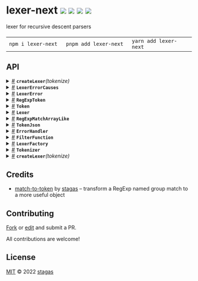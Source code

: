 

<h1>
lexer-next <a href="https://npmjs.org/package/lexer-next"><img src="https://img.shields.io/badge/npm-v4.1.1-F00.svg?colorA=000"/></a> <a href="src"><img src="https://img.shields.io/badge/loc-92-FFF.svg?colorA=000"/></a> <a href="https://cdn.jsdelivr.net/npm/lexer-next@4.1.1/dist/lexer-next.min.js"><img src="https://img.shields.io/badge/brotli-950b-333.svg?colorA=000"/></a> <a href="LICENSE"><img src="https://img.shields.io/badge/license-MIT-F0B.svg?colorA=000"/></a>
</h1>

<p></p>

lexer for recursive descent parsers

<h4>
<table><tr><td title="Triple click to select and copy paste">
<code>npm i lexer-next </code>
</td><td title="Triple click to select and copy paste">
<code>pnpm add lexer-next </code>
</td><td title="Triple click to select and copy paste">
<code>yarn add lexer-next</code>
</td></tr></table>
</h4>


## API

<p>  <details id="createLexer$56" title="Function" ><summary><span><a href="#createLexer$56">#</a></span>  <code><strong>createLexer</strong></code><em>(tokenize)</em>    </summary>  <a href="src/index.ts#L106">src/index.ts#L106</a>  <ul>    <p>    <details id="tokenize$58" title="Parameter" ><summary><span><a href="#tokenize$58">#</a></span>  <code><strong>tokenize</strong></code>    </summary>    <ul><p><a href="#Tokenizer$25">Tokenizer</a></p>        </ul></details>  <p><strong>createLexer</strong><em>(tokenize)</em>  &nbsp;=&gt;  <ul><details id="__type$59" title="Function" ><summary><span><a href="#__type$59">#</a></span>  <em>(input)</em>    </summary>    <ul>    <p>    <details id="input$61" title="Parameter" ><summary><span><a href="#input$61">#</a></span>  <code><strong>input</strong></code>    </summary>    <ul><p>string</p>        </ul></details>  <p><strong></strong><em>(input)</em>  &nbsp;=&gt;  <ul><a href="#Lexer$29">Lexer</a></ul></p></p>    </ul></details></ul></p></p>    </ul></details><details id="LexerErrorCauses$100" title="Namespace" ><summary><span><a href="#LexerErrorCauses$100">#</a></span>  <code><strong>LexerErrorCauses</strong></code>    </summary>  <a href="src/causes.ts#L1">src/causes.ts#L1</a>  <ul>        <p>  <details id="LexerErrorCause$101" title="Class" ><summary><span><a href="#LexerErrorCause$101">#</a></span>  <code><strong>LexerErrorCause</strong></code>    </summary>  <a href="src/causes.ts#L3">src/causes.ts#L3</a>  <ul>        <p>  <details id="constructor$102" title="Constructor" ><summary><span><a href="#constructor$102">#</a></span>  <code><strong>constructor</strong></code><em>(message)</em>    </summary>  <a href="src/causes.ts#L5">src/causes.ts#L5</a>  <ul>    <p>  <details id="new LexerErrorCause$103" title="ConstructorSignature" ><summary><span><a href="#new LexerErrorCause$103">#</a></span>  <code><strong>new LexerErrorCause</strong></code><em>()</em>    </summary>    <ul><p><a href="#LexerErrorCause$101">LexerErrorCause</a></p>      <p>  <details id="message$104" title="Parameter" ><summary><span><a href="#message$104">#</a></span>  <code><strong>message</strong></code>    </summary>    <ul><p>string</p>        </ul></details></p>  </ul></details></p>    </ul></details><details id="message$106" title="Property" ><summary><span><a href="#message$106">#</a></span>  <code><strong>message</strong></code>    </summary>  <a href="src/causes.ts#L5">src/causes.ts#L5</a>  <ul><p>string</p>        </ul></details><details id="name$105" title="Property" ><summary><span><a href="#name$105">#</a></span>  <code><strong>name</strong></code>  <span><span>&nbsp;=&nbsp;</span>  <code>'LexerErrorUnknown'</code></span>  </summary>  <a href="src/causes.ts#L4">src/causes.ts#L4</a>  <ul><p>string</p>        </ul></details></p></ul></details><details id="UnexpectedToken$107" title="Class" ><summary><span><a href="#UnexpectedToken$107">#</a></span>  <code><strong>UnexpectedToken</strong></code>    </summary>  <a href="src/causes.ts#L8">src/causes.ts#L8</a>  <ul>        <p>  <details id="constructor$108" title="Constructor" ><summary><span><a href="#constructor$108">#</a></span>  <code><strong>constructor</strong></code><em>(currentToken, expectedGroup, expectedValue)</em>    </summary>  <a href="src/causes.ts#L10">src/causes.ts#L10</a>  <ul>    <p>  <details id="new UnexpectedToken$109" title="ConstructorSignature" ><summary><span><a href="#new UnexpectedToken$109">#</a></span>  <code><strong>new UnexpectedToken</strong></code><em>()</em>    </summary>    <ul><p><a href="#UnexpectedToken$107">UnexpectedToken</a></p>      <p>  <details id="currentToken$110" title="Parameter" ><summary><span><a href="#currentToken$110">#</a></span>  <code><strong>currentToken</strong></code>    </summary>    <ul><p><a href="#Token$63">Token</a></p>        </ul></details><details id="expectedGroup$111" title="Parameter" ><summary><span><a href="#expectedGroup$111">#</a></span>  <code><strong>expectedGroup</strong></code>    </summary>    <ul><p>string</p>        </ul></details><details id="expectedValue$112" title="Parameter" ><summary><span><a href="#expectedValue$112">#</a></span>  <code><strong>expectedValue</strong></code>    </summary>    <ul><p>string</p>        </ul></details></p>  </ul></details></p>    </ul></details><details id="currentToken$114" title="Property" ><summary><span><a href="#currentToken$114">#</a></span>  <code><strong>currentToken</strong></code>    </summary>  <a href="src/causes.ts#L10">src/causes.ts#L10</a>  <ul><p><a href="#Token$63">Token</a></p>        </ul></details><details id="expectedGroup$115" title="Property" ><summary><span><a href="#expectedGroup$115">#</a></span>  <code><strong>expectedGroup</strong></code>    </summary>  <a href="src/causes.ts#L10">src/causes.ts#L10</a>  <ul><p>string</p>        </ul></details><details id="expectedValue$116" title="Property" ><summary><span><a href="#expectedValue$116">#</a></span>  <code><strong>expectedValue</strong></code>    </summary>  <a href="src/causes.ts#L10">src/causes.ts#L10</a>  <ul><p>string</p>        </ul></details><details id="message$117" title="Property" ><summary><span><a href="#message$117">#</a></span>  <code><strong>message</strong></code>    </summary>  <a href="src/causes.ts#L5">src/causes.ts#L5</a>  <ul><p>string</p>        </ul></details><details id="name$113" title="Property" ><summary><span><a href="#name$113">#</a></span>  <code><strong>name</strong></code>  <span><span>&nbsp;=&nbsp;</span>  <code>'LexerErrorUnexpectedToken'</code></span>  </summary>  <a href="src/causes.ts#L9">src/causes.ts#L9</a>  <ul><p>string</p>        </ul></details></p></ul></details></p></ul></details><details id="LexerError$1" title="Class" ><summary><span><a href="#LexerError$1">#</a></span>  <code><strong>LexerError</strong></code>    </summary>  <a href="src/index.ts#L15">src/index.ts#L15</a>  <ul>        <p>  <details id="constructor$12" title="Constructor" ><summary><span><a href="#constructor$12">#</a></span>  <code><strong>constructor</strong></code><em>(cause)</em>    </summary>  <a href="src/index.ts#L21">src/index.ts#L21</a>  <ul>    <p>  <details id="new LexerError$13" title="ConstructorSignature" ><summary><span><a href="#new LexerError$13">#</a></span>  <code><strong>new LexerError</strong></code><em>()</em>    </summary>    <ul><p><a href="#LexerError$1">LexerError</a></p>      <p>  <details id="cause$14" title="Parameter" ><summary><span><a href="#cause$14">#</a></span>  <code><strong>cause</strong></code>    </summary>    <ul><p><span>Error</span></p>        </ul></details></p>  </ul></details></p>    </ul></details><details id="cause$15" title="Property" ><summary><span><a href="#cause$15">#</a></span>  <code><strong>cause</strong></code>    </summary>  <a href="src/index.ts#L16">src/index.ts#L16</a>  <ul><p><a href="#UnexpectedToken$107">UnexpectedToken</a></p>        </ul></details><details id="name$16" title="Property" ><summary><span><a href="#name$16">#</a></span>  <code><strong>name</strong></code>  <span><span>&nbsp;=&nbsp;</span>  <code>'LexerError'</code></span>  </summary>  <a href="src/index.ts#L20">src/index.ts#L20</a>  <ul><p>string</p>        </ul></details><details id="prepareStackTrace$6" title="Property" ><summary><span><a href="#prepareStackTrace$6">#</a></span>  <code><strong>prepareStackTrace</strong></code>    </summary>  <a href=""></a>  <ul><p><details id="__type$7" title="Function" ><summary><span><a href="#__type$7">#</a></span>  <em>(err, stackTraces)</em>    </summary>    <ul>    <p>    <details id="err$9" title="Parameter" ><summary><span><a href="#err$9">#</a></span>  <code><strong>err</strong></code>    </summary>    <ul><p><span>Error</span></p>        </ul></details><details id="stackTraces$10" title="Parameter" ><summary><span><a href="#stackTraces$10">#</a></span>  <code><strong>stackTraces</strong></code>    </summary>    <ul><p><span>CallSite</span>  []</p>        </ul></details>  <p><strong></strong><em>(err, stackTraces)</em>  &nbsp;=&gt;  <ul>any</ul></p></p>    </ul></details></p>        </ul></details><details id="stackTraceLimit$11" title="Property" ><summary><span><a href="#stackTraceLimit$11">#</a></span>  <code><strong>stackTraceLimit</strong></code>    </summary>  <a href=""></a>  <ul><p>number</p>        </ul></details><details id="captureStackTrace$2" title="Method" ><summary><span><a href="#captureStackTrace$2">#</a></span>  <code><strong>captureStackTrace</strong></code><em>(targetObject, constructorOpt)</em>    </summary>  <a href=""></a>  <ul>    <p>    <details id="targetObject$4" title="Parameter" ><summary><span><a href="#targetObject$4">#</a></span>  <code><strong>targetObject</strong></code>    </summary>    <ul><p>object</p>        </ul></details><details id="constructorOpt$5" title="Parameter" ><summary><span><a href="#constructorOpt$5">#</a></span>  <code><strong>constructorOpt</strong></code>    </summary>    <ul><p><span>Function</span></p>        </ul></details>  <p><strong>captureStackTrace</strong><em>(targetObject, constructorOpt)</em>  &nbsp;=&gt;  <ul>void</ul></p></p>    </ul></details></p></ul></details><details id="RegExpToken$118" title="Class" ><summary><span><a href="#RegExpToken$118">#</a></span>  <code><strong>RegExpToken</strong></code>    </summary>  <a href=""></a>  <ul>        <p>  <details id="constructor$119" title="Constructor" ><summary><span><a href="#constructor$119">#</a></span>  <code><strong>constructor</strong></code><em>(pattern)</em>    </summary>  <a href=""></a>  <ul>    <p>  <details id="new RegExpToken$120" title="ConstructorSignature" ><summary><span><a href="#new RegExpToken$120">#</a></span>  <code><strong>new RegExpToken</strong></code><em>()</em>    </summary>    <ul><p><a href="#RegExpToken$118">RegExpToken</a></p>      <p>  <details id="pattern$121" title="Parameter" ><summary><span><a href="#pattern$121">#</a></span>  <code><strong>pattern</strong></code>    </summary>    <ul><p>string | <span>RegExp</span></p>        </ul></details></p>  </ul></details><details id="new RegExpToken$122" title="ConstructorSignature" ><summary><span><a href="#new RegExpToken$122">#</a></span>  <code><strong>new RegExpToken</strong></code><em>()</em>    </summary>    <ul><p><a href="#RegExpToken$118">RegExpToken</a></p>      <p>  <details id="pattern$123" title="Parameter" ><summary><span><a href="#pattern$123">#</a></span>  <code><strong>pattern</strong></code>    </summary>    <ul><p>string</p>        </ul></details><details id="flags$124" title="Parameter" ><summary><span><a href="#flags$124">#</a></span>  <code><strong>flags</strong></code>    </summary>    <ul><p>string</p>        </ul></details></p>  </ul></details><details id="new RegExpToken$125" title="ConstructorSignature" ><summary><span><a href="#new RegExpToken$125">#</a></span>  <code><strong>new RegExpToken</strong></code><em>()</em>    </summary>    <ul><p><a href="#RegExpToken$118">RegExpToken</a></p>      <p>  <details id="pattern$126" title="Parameter" ><summary><span><a href="#pattern$126">#</a></span>  <code><strong>pattern</strong></code>    </summary>    <ul><p>string | <span>RegExp</span></p>        </ul></details><details id="flags$127" title="Parameter" ><summary><span><a href="#flags$127">#</a></span>  <code><strong>flags</strong></code>    </summary>    <ul><p>string</p>        </ul></details></p>  </ul></details></p>    </ul></details></p></ul></details><details id="Token$63" title="Class" ><summary><span><a href="#Token$63">#</a></span>  <code><strong>Token</strong></code>    </summary>  <a href=""></a>  <ul>        <p>  <details id="constructor$69" title="Constructor" ><summary><span><a href="#constructor$69">#</a></span>  <code><strong>constructor</strong></code><em>(value)</em>    </summary>  <a href=""></a>  <ul>    <p>  <details id="new Token$70" title="ConstructorSignature" ><summary><span><a href="#new Token$70">#</a></span>  <code><strong>new Token</strong></code><em>()</em>    </summary>    <ul><p><a href="#Token$63">Token</a></p>      <p>  <details id="value$71" title="Parameter" ><summary><span><a href="#value$71">#</a></span>  <code><strong>value</strong></code>    </summary>    <ul><p><a href="#TokenJson$92">TokenJson</a></p>        </ul></details></p>  </ul></details><details id="new Token$72" title="ConstructorSignature" ><summary><span><a href="#new Token$72">#</a></span>  <code><strong>new Token</strong></code><em>()</em>    </summary>    <ul><p><a href="#Token$63">Token</a></p>      <p>  <details id="value$73" title="Parameter" ><summary><span><a href="#value$73">#</a></span>  <code><strong>value</strong></code>    </summary>    <ul><p>string</p>        </ul></details><details id="group$74" title="Parameter" ><summary><span><a href="#group$74">#</a></span>  <code><strong>group</strong></code>    </summary>    <ul><p>string</p>        </ul></details><details id="source$75" title="Parameter" ><summary><span><a href="#source$75">#</a></span>  <code><strong>source</strong></code>    </summary>    <ul><p><a href="#RegExpMatchArrayLike$128">RegExpMatchArrayLike</a></p>        </ul></details></p>  </ul></details></p>    </ul></details><details id="group$76" title="Property" ><summary><span><a href="#group$76">#</a></span>  <code><strong>group</strong></code>    </summary>  <a href=""></a>  <ul><p>string</p>        </ul></details><details id="source$81" title="Property" ><summary><span><a href="#source$81">#</a></span>  <code><strong>source</strong></code>    </summary>  <a href=""></a>  <ul><p><a href="#RegExpMatchArrayLike$128">RegExpMatchArrayLike</a></p>        </ul></details><details id="index$79" title="Accessor" ><summary><span><a href="#index$79">#</a></span>  <code><strong>index</strong></code>    </summary>  <a href=""></a>  <ul>        </ul></details><details id="value$77" title="Accessor" ><summary><span><a href="#value$77">#</a></span>  <code><strong>value</strong></code>    </summary>  <a href=""></a>  <ul>        </ul></details><details id="as$88" title="Method" ><summary><span><a href="#as$88">#</a></span>  <code><strong>as</strong></code><em>(value, group)</em>    </summary>  <a href=""></a>  <ul>    <p>    <details id="value$90" title="Parameter" ><summary><span><a href="#value$90">#</a></span>  <code><strong>value</strong></code>    </summary>    <ul><p>string</p>        </ul></details><details id="group$91" title="Parameter" ><summary><span><a href="#group$91">#</a></span>  <code><strong>group</strong></code>    </summary>    <ul><p>string</p>        </ul></details>  <p><strong>as</strong><em>(value, group)</em>  &nbsp;=&gt;  <ul><a href="#Token$63">Token</a></ul></p></p>    </ul></details><details id="is$84" title="Method" ><summary><span><a href="#is$84">#</a></span>  <code><strong>is</strong></code><em>(group, value)</em>    </summary>  <a href=""></a>  <ul>    <p>    <details id="group$86" title="Parameter" ><summary><span><a href="#group$86">#</a></span>  <code><strong>group</strong></code>    </summary>    <ul><p>string</p>        </ul></details><details id="value$87" title="Parameter" ><summary><span><a href="#value$87">#</a></span>  <code><strong>value</strong></code>    </summary>    <ul><p>string</p>        </ul></details>  <p><strong>is</strong><em>(group, value)</em>  &nbsp;=&gt;  <ul>boolean</ul></p></p>    </ul></details><details id="toJSON$82" title="Method" ><summary><span><a href="#toJSON$82">#</a></span>  <code><strong>toJSON</strong></code><em>()</em>    </summary>  <a href=""></a>  <ul>    <p>      <p><strong>toJSON</strong><em>()</em>  &nbsp;=&gt;  <ul><a href="#TokenJson$92">TokenJson</a></ul></p></p>    </ul></details><details id="create$64" title="Method" ><summary><span><a href="#create$64">#</a></span>  <code><strong>create</strong></code><em>(value, group, source)</em>    </summary>  <a href=""></a>  <ul>    <p>    <details id="value$66" title="Parameter" ><summary><span><a href="#value$66">#</a></span>  <code><strong>value</strong></code>    </summary>    <ul><p>string</p>        </ul></details><details id="group$67" title="Parameter" ><summary><span><a href="#group$67">#</a></span>  <code><strong>group</strong></code>    </summary>    <ul><p>string</p>        </ul></details><details id="source$68" title="Parameter" ><summary><span><a href="#source$68">#</a></span>  <code><strong>source</strong></code>    </summary>    <ul><p><a href="#RegExpMatchArrayLike$128">RegExpMatchArrayLike</a></p>        </ul></details>  <p><strong>create</strong><em>(value, group, source)</em>  &nbsp;=&gt;  <ul><a href="#Token$63">Token</a></ul></p></p>    </ul></details></p></ul></details><details id="Lexer$29" title="Interface" ><summary><span><a href="#Lexer$29">#</a></span>  <code><strong>Lexer</strong></code>    </summary>  <a href="src/index.ts#L46">src/index.ts#L46</a>  <ul>        <p>  <details id="unknown$51" title="Property" ><summary><span><a href="#unknown$51">#</a></span>  <code><strong>unknown</strong></code>    </summary>  <a href="src/index.ts#L89">src/index.ts#L89</a>  <ul><p><a href="#Token$63">Token</a></p>        </ul></details><details id="accept$37" title="Method" ><summary><span><a href="#accept$37">#</a></span>  <code><strong>accept</strong></code><em>(group, value)</em>    </summary>  <a href="src/index.ts#L69">src/index.ts#L69</a>  <ul>    <p>    <details id="group$39" title="Parameter" ><summary><span><a href="#group$39">#</a></span>  <code><strong>group</strong></code>    </summary>    <ul><p>string</p>        </ul></details><details id="value$40" title="Parameter" ><summary><span><a href="#value$40">#</a></span>  <code><strong>value</strong></code>    </summary>    <ul><p>string</p>        </ul></details>  <p><strong>accept</strong><em>(group, value)</em>  &nbsp;=&gt;  <ul><code>null</code> | <a href="#Token$63">Token</a></ul></p></p>    </ul></details><details id="advance$30" title="Method" ><summary><span><a href="#advance$30">#</a></span>  <code><strong>advance</strong></code><em>()</em>    </summary>  <a href="src/index.ts#L50">src/index.ts#L50</a>  <ul>    <p>      <p><strong>advance</strong><em>()</em>  &nbsp;=&gt;  <ul><a href="#Token$63">Token</a></ul></p></p>    </ul></details><details id="expect$41" title="Method" ><summary><span><a href="#expect$41">#</a></span>  <code><strong>expect</strong></code><em>(group, value)</em>    </summary>  <a href="src/index.ts#L77">src/index.ts#L77</a>  <ul>    <p>    <details id="group$43" title="Parameter" ><summary><span><a href="#group$43">#</a></span>  <code><strong>group</strong></code>    </summary>    <ul><p>string</p>        </ul></details><details id="value$44" title="Parameter" ><summary><span><a href="#value$44">#</a></span>  <code><strong>value</strong></code>    </summary>    <ul><p>string</p>        </ul></details>  <p><strong>expect</strong><em>(group, value)</em>  &nbsp;=&gt;  <ul><a href="#Token$63">Token</a></ul></p></p>    </ul></details><details id="filter$48" title="Method" ><summary><span><a href="#filter$48">#</a></span>  <code><strong>filter</strong></code><em>(fn)</em>    </summary>  <a href="src/index.ts#L87">src/index.ts#L87</a>  <ul>    <p>    <details id="fn$50" title="Parameter" ><summary><span><a href="#fn$50">#</a></span>  <code><strong>fn</strong></code>    </summary>    <ul><p><a href="#FilterFunction$21">FilterFunction</a></p>        </ul></details>  <p><strong>filter</strong><em>(fn)</em>  &nbsp;=&gt;  <ul>void</ul></p></p>    </ul></details><details id="onerror$45" title="Method" ><summary><span><a href="#onerror$45">#</a></span>  <code><strong>onerror</strong></code><em>(fn)</em>    </summary>  <a href="src/index.ts#L82">src/index.ts#L82</a>  <ul>    <p>    <details id="fn$47" title="Parameter" ><summary><span><a href="#fn$47">#</a></span>  <code><strong>fn</strong></code>    </summary>    <ul><p><a href="#ErrorHandler$17">ErrorHandler</a></p>        </ul></details>  <p><strong>onerror</strong><em>(fn)</em>  &nbsp;=&gt;  <ul>void</ul></p></p>    </ul></details><details id="peek$32" title="Method" ><summary><span><a href="#peek$32">#</a></span>  <code><strong>peek</strong></code><em>()</em>    </summary>  <a href="src/index.ts#L59">src/index.ts#L59</a>  <ul>    <p>      <p><strong>peek</strong><em>()</em>  &nbsp;=&gt;  <ul><a href="#Token$63">Token</a></ul></p>  <details id="group$35" title="Parameter" ><summary><span><a href="#group$35">#</a></span>  <code><strong>group</strong></code>    </summary>    <ul><p>string</p>        </ul></details><details id="value$36" title="Parameter" ><summary><span><a href="#value$36">#</a></span>  <code><strong>value</strong></code>    </summary>    <ul><p>string</p>        </ul></details>  <p><strong>peek</strong><em>(group, value)</em>  &nbsp;=&gt;  <ul><code>false</code> | <a href="#Token$63">Token</a></ul></p></p>    </ul></details></p></ul></details><details id="RegExpMatchArrayLike$128" title="Interface" ><summary><span><a href="#RegExpMatchArrayLike$128">#</a></span>  <code><strong>RegExpMatchArrayLike</strong></code>    </summary>  <a href=""></a>  <ul>        <p>  <details id="index$129" title="Property" ><summary><span><a href="#index$129">#</a></span>  <code><strong>index</strong></code>    </summary>  <a href=""></a>  <ul><p>number</p>        </ul></details><details id="input$130" title="Property" ><summary><span><a href="#input$130">#</a></span>  <code><strong>input</strong></code>    </summary>  <a href=""></a>  <ul><p>string</p>        </ul></details></p></ul></details><details id="TokenJson$92" title="Interface" ><summary><span><a href="#TokenJson$92">#</a></span>  <code><strong>TokenJson</strong></code>    </summary>  <a href=""></a>  <ul>        <p>  <details id="group$94" title="Property" ><summary><span><a href="#group$94">#</a></span>  <code><strong>group</strong></code>    </summary>  <a href=""></a>  <ul><p>string</p>        </ul></details><details id="source$95" title="Property" ><summary><span><a href="#source$95">#</a></span>  <code><strong>source</strong></code>    </summary>  <a href=""></a>  <ul><p>{<p>  <details id="index$98" title="Property" ><summary><span><a href="#index$98">#</a></span>  <code><strong>index</strong></code>    </summary>  <a href=""></a>  <ul><p>number</p>        </ul></details><details id="input$99" title="Property" ><summary><span><a href="#input$99">#</a></span>  <code><strong>input</strong></code>    </summary>  <a href=""></a>  <ul><p>string</p>        </ul></details><details id="match$97" title="Property" ><summary><span><a href="#match$97">#</a></span>  <code><strong>match</strong></code>    </summary>  <a href=""></a>  <ul><p>string  []</p>        </ul></details></p>}</p>        </ul></details><details id="value$93" title="Property" ><summary><span><a href="#value$93">#</a></span>  <code><strong>value</strong></code>    </summary>  <a href=""></a>  <ul><p>string</p>        </ul></details></p></ul></details><details id="ErrorHandler$17" title="TypeAlias" ><summary><span><a href="#ErrorHandler$17">#</a></span>  <code><strong>ErrorHandler</strong></code>    </summary>  <a href="src/index.ts#L31">src/index.ts#L31</a>  <ul><p><details id="__type$18" title="Function" ><summary><span><a href="#__type$18">#</a></span>  <em>(error)</em>    </summary>    <ul>    <p>    <details id="error$20" title="Parameter" ><summary><span><a href="#error$20">#</a></span>  <code><strong>error</strong></code>    </summary>    <ul><p><a href="#LexerError$1">LexerError</a></p>        </ul></details>  <p><strong></strong><em>(error)</em>  &nbsp;=&gt;  <ul>void</ul></p></p>    </ul></details></p>        </ul></details><details id="FilterFunction$21" title="TypeAlias" ><summary><span><a href="#FilterFunction$21">#</a></span>  <code><strong>FilterFunction</strong></code>    </summary>  <a href="src/index.ts#L39">src/index.ts#L39</a>  <ul><p><details id="__type$22" title="Function" ><summary><span><a href="#__type$22">#</a></span>  <em>(token)</em>    </summary>    <ul>    <p>    <details id="token$24" title="Parameter" ><summary><span><a href="#token$24">#</a></span>  <code><strong>token</strong></code>    </summary>    <ul><p><a href="#Token$63">Token</a></p>        </ul></details>  <p><strong></strong><em>(token)</em>  &nbsp;=&gt;  <ul>boolean</ul></p></p>    </ul></details></p>        </ul></details><details id="LexerFactory$52" title="TypeAlias" ><summary><span><a href="#LexerFactory$52">#</a></span>  <code><strong>LexerFactory</strong></code>    </summary>  <a href="src/index.ts#L95">src/index.ts#L95</a>  <ul><p><details id="__type$53" title="Function" ><summary><span><a href="#__type$53">#</a></span>  <em>(input)</em>    </summary>    <ul>    <p>    <details id="input$55" title="Parameter" ><summary><span><a href="#input$55">#</a></span>  <code><strong>input</strong></code>    </summary>    <ul><p>string</p>        </ul></details>  <p><strong></strong><em>(input)</em>  &nbsp;=&gt;  <ul><a href="#Lexer$29">Lexer</a></ul></p></p>    </ul></details></p>        </ul></details><details id="Tokenizer$25" title="TypeAlias" ><summary><span><a href="#Tokenizer$25">#</a></span>  <code><strong>Tokenizer</strong></code>    </summary>  <a href="src/index.ts#L41">src/index.ts#L41</a>  <ul><p><details id="__type$26" title="Function" ><summary><span><a href="#__type$26">#</a></span>  <em>(input)</em>    </summary>    <ul>    <p>    <details id="input$28" title="Parameter" ><summary><span><a href="#input$28">#</a></span>  <code><strong>input</strong></code>    </summary>    <ul><p>string</p>        </ul></details>  <p><strong></strong><em>(input)</em>  &nbsp;=&gt;  <ul><span>IterableIterator</span>&lt;<span>RegExpMatchArray</span>&gt;</ul></p></p>    </ul></details></p>        </ul></details><details id="createLexer$56" title="Function" ><summary><span><a href="#createLexer$56">#</a></span>  <code><strong>createLexer</strong></code><em>(tokenize)</em>    </summary>  <a href="src/index.ts#L106">src/index.ts#L106</a>  <ul>    <p>    <details id="tokenize$58" title="Parameter" ><summary><span><a href="#tokenize$58">#</a></span>  <code><strong>tokenize</strong></code>    </summary>    <ul><p><a href="#Tokenizer$25">Tokenizer</a></p>        </ul></details>  <p><strong>createLexer</strong><em>(tokenize)</em>  &nbsp;=&gt;  <ul><details id="__type$59" title="Function" ><summary><span><a href="#__type$59">#</a></span>  <em>(input)</em>    </summary>    <ul>    <p>    <details id="input$61" title="Parameter" ><summary><span><a href="#input$61">#</a></span>  <code><strong>input</strong></code>    </summary>    <ul><p>string</p>        </ul></details>  <p><strong></strong><em>(input)</em>  &nbsp;=&gt;  <ul><a href="#Lexer$29">Lexer</a></ul></p></p>    </ul></details></ul></p></p>    </ul></details></p>

## Credits
- [match-to-token](https://npmjs.org/package/match-to-token) by [stagas](https://github.com/stagas) &ndash; transform a RegExp named group match to a more useful object

## Contributing

[Fork](https://github.com/stagas/lexer-next/fork) or [edit](https://github.dev/stagas/lexer-next) and submit a PR.

All contributions are welcome!

## License

<a href="LICENSE">MIT</a> &copy; 2022 [stagas](https://github.com/stagas)
